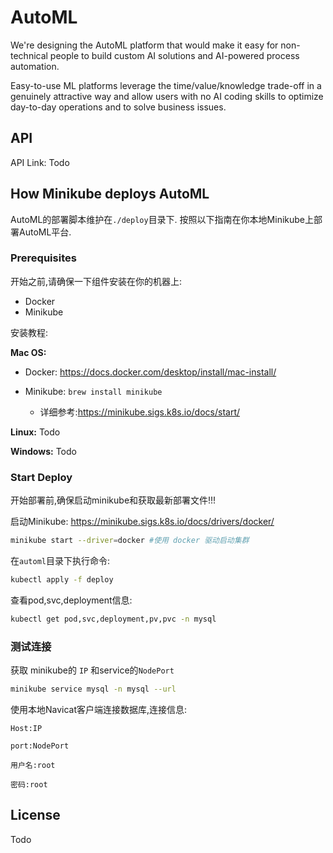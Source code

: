 # AutoML

We're designing the AutoML platform that would make it easy for non-technical people to build custom AI solutions and
AI-powered process automation.

Easy-to-use ML platforms leverage the time/value/knowledge trade-off in a genuinely attractive way and allow users with
no AI coding skills to optimize day-to-day operations and to solve business issues.

## API

API Link: Todo

## How Minikube deploys AutoML

AutoML的部署脚本维护在``./deploy``目录下.
按照以下指南在你本地Minikube上部署AutoML平台.

### Prerequisites

开始之前,请确保一下组件安装在你的机器上:

- Docker
- Minikube

安装教程:

**Mac OS:**

- Docker: https://docs.docker.com/desktop/install/mac-install/

- Minikube: ``brew install minikube``
  - 详细参考:https://minikube.sigs.k8s.io/docs/start/

**Linux:** Todo

**Windows:** Todo

### Start Deploy

开始部署前,确保启动minikube和获取最新部署文件!!!

启动Minikube: https://minikube.sigs.k8s.io/docs/drivers/docker/

```bash
minikube start --driver=docker #使用 docker 驱动启动集群
```

在``automl``目录下执行命令:

```bash
kubectl apply -f deploy
```

查看pod,svc,deployment信息:

```bash
kubectl get pod,svc,deployment,pv,pvc -n mysql
```

### 测试连接

获取 minikube的 `IP` 和service的`NodePort`

```bash
minikube service mysql -n mysql --url
```

使用本地Navicat客户端连接数据库,连接信息:

``Host:IP``

``port:NodePort``

``用户名:root``

``密码:root``

## License

Todo
